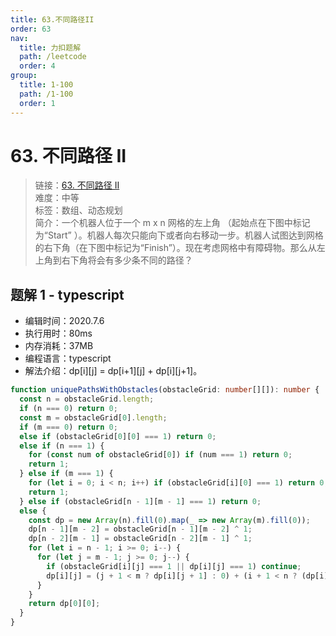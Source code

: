 ```yaml
---
title: 63.不同路径II
order: 63
nav:
  title: 力扣题解
  path: /leetcode
  order: 4
group:
  title: 1-100
  path: /1-100
  order: 1
---
```


# 63. 不同路径 II

> 链接：[63. 不同路径 II](https://leetcode-cn.com/problems/unique-paths-ii/)  
> 难度：中等  
> 标签：数组、动态规划  
> 简介：一个机器人位于一个 m x n 网格的左上角 （起始点在下图中标记为“Start” ）。机器人每次只能向下或者向右移动一步。机器人试图达到网格的右下角（在下图中标记为“Finish”）。现在考虑网格中有障碍物。那么从左上角到右下角将会有多少条不同的路径？

## 题解 1 - typescript

- 编辑时间：2020.7.6
- 执行用时：80ms
- 内存消耗：37MB
- 编程语言：typescript
- 解法介绍：dp[i][j] = dp[i+1][j] + dp[i][j+1]。

```typescript
function uniquePathsWithObstacles(obstacleGrid: number[][]): number {
  const n = obstacleGrid.length;
  if (n === 0) return 0;
  const m = obstacleGrid[0].length;
  if (m === 0) return 0;
  else if (obstacleGrid[0][0] === 1) return 0;
  else if (n === 1) {
    for (const num of obstacleGrid[0]) if (num === 1) return 0;
    return 1;
  } else if (m === 1) {
    for (let i = 0; i < n; i++) if (obstacleGrid[i][0] === 1) return 0;
    return 1;
  } else if (obstacleGrid[n - 1][m - 1] === 1) return 0;
  else {
    const dp = new Array(n).fill(0).map(_ => new Array(m).fill(0));
    dp[n - 1][m - 2] = obstacleGrid[n - 1][m - 2] ^ 1;
    dp[n - 2][m - 1] = obstacleGrid[n - 2][m - 1] ^ 1;
    for (let i = n - 1; i >= 0; i--) {
      for (let j = m - 1; j >= 0; j--) {
        if (obstacleGrid[i][j] === 1 || dp[i][j] === 1) continue;
        dp[i][j] = (j + 1 < m ? dp[i][j + 1] : 0) + (i + 1 < n ? (dp[i][j] += dp[i + 1][j]) : 0);
      }
    }
    return dp[0][0];
  }
}
```
